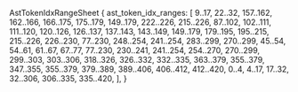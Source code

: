 AstTokenIdxRangeSheet {
    ast_token_idx_ranges: [
        9..17,
        22..32,
        157..162,
        162..166,
        166..175,
        175..179,
        149..179,
        222..226,
        215..226,
        87..102,
        102..111,
        111..120,
        120..126,
        126..137,
        137..143,
        143..149,
        149..179,
        179..195,
        195..215,
        215..226,
        226..230,
        77..230,
        248..254,
        241..254,
        283..299,
        270..299,
        45..54,
        54..61,
        61..67,
        67..77,
        77..230,
        230..241,
        241..254,
        254..270,
        270..299,
        299..303,
        303..306,
        318..326,
        326..332,
        332..335,
        363..379,
        355..379,
        347..355,
        355..379,
        379..389,
        389..406,
        406..412,
        412..420,
        0..4,
        4..17,
        17..32,
        32..306,
        306..335,
        335..420,
    ],
}